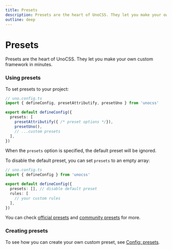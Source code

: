 ```yaml
---
title: Presets
description: Presets are the heart of UnoCSS. They let you make your own custom framework in minutes.
outline: deep
---
```


# Presets

Presets are the heart of UnoCSS. They let you make your own custom framework in minutes.

### Using presets

To set presets to your project:

```ts twoslash
// uno.config.ts
import { defineConfig, presetAttributify, presetUno } from 'unocss'

export default defineConfig({
  presets: [
    presetAttributify({ /* preset options */}),
    presetUno(),
    // ...custom presets
  ],
})
```

When the `presets` option is specified, the default preset will be ignored.

To disable the default preset, you can set `presets` to an empty array:

```ts twoslash
// uno.config.ts
import { defineConfig } from 'unocss'

export default defineConfig({
  presets: [], // disable default preset
  rules: [
    // your custom rules
  ],
})
```

You can check [official presets](/presets/) and [community presets](/presets/community) for more.

### Creating presets

To see how you can create your own custom preset, see [Config: presets](/config/presets).
